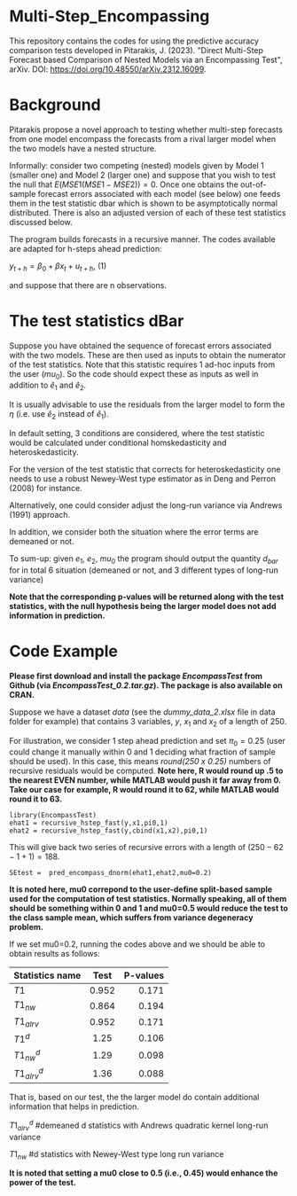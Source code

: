 # Multi-Step_Encompassing
This repository contains the codes for using the predictive accuracy comparison tests developed in Pitarakis, J. (2023). "Direct Multi-Step Forecast based Comparison
of Nested Models via an Encompassing Test", arXiv. DOI: https://doi.org/10.48550/arXiv.2312.16099.

# Background
Pitarakis propose a novel approach to testing whether multi-step forecasts from one model encompass the forecasts from a rival larger model when the two models have a nested structure.


Informally: consider two competing (nested) models given by Model 1 (smaller one) and Model 2 (larger one) and suppose that you wish to test the null that 
$E(MSE1(MSE1-MSE2))=0$. 
Once one obtains the out-of-sample forecast errors associated with each model (see below) one feeds them in the test statistic dbar which is shown to be asymptotically normal distributed. There is also an adjusted version of each of these test statistics discussed below.

The program builds forecasts in a recursive manner. The codes available are adapted for h-steps ahead prediction: 

$y_{t+h} = β_0 + βx_t + u_{t+h}$, (1)

and suppose that there are n observations. 

# The test statistics dBar
Suppose you have obtained the sequence of forecast errors associated with the two models. These are then used as inputs to obtain the numerator of the test statistics. Note that this statistic requires 1 ad-hoc inputs from the user ($mu_0$). So the code should expect these as inputs as well in addition to $\hat{e}_1$ and $\hat{e}_2$. 

It is usually advisable to use the residuals from the larger model to form the $\eta$ (i.e. use $\hat{e}_2$ instead of $\hat{e}_1$). 

In default setting, 3 conditions are considered, where the test statistic would be calculated under conditional homskedasticity and heteroskedasticity.

For the version of the test statistic that corrects for heteroskedasticity one needs to use a robust Newey-West type estimator as in Deng and Perron (2008) for instance.

Alternatively, one could consider adjust the long-run variance via Andrews (1991) approach. 

In addition, we consider both the situation where the error terms are demeaned or not.

To sum-up: given $e_{1}$, $e_{2}$, $mu_{0}$ the program should output the quantity $d_{bar}$ for in total 6 situation (demeaned or not, and 3 different types of long-run variance)

**Note that the corresponding p-values will be returned along with the test statistics, with the null hypothesis being the larger model does not add information in prediction.**

# Code Example

**Please first download and install the package *EncompassTest* from Github (via *EncompassTest_0.2.tar.gz*). The package is also available on CRAN.**

Suppose we have a dataset *data* (see the *dummy_data_2.xlsx* file in data folder for example) that contains 3 variables, $y$, $x_1$ and $x_2$ of a length of 250. 

For illustration, we consider 1 step ahead prediction and set $\pi_0 = 0.25$ (user could change it manually within 0 and 1 deciding what fraction of sample should be used). In this case, this means *round(250 x 0.25)* numbers of recursive residuals would be computed. **Note here, R would round up .5 to the nearest EVEN number, while MATLAB would push it far away from 0. Take our case for example, R would round it to 62, while MATLAB would round it to 63.**

`library(EncompassTest)`<br />
`ehat1 = recursive_hstep_fast(y,x1,pi0,1)`<br />
`ehat2 = recursive_hstep_fast(y,cbind(x1,x2),pi0,1)`<br />

This will give back two series of recursive errors with a length of $(250-62-1+1)=188$. 

`SEtest =  pred_encompass_dnorm(ehat1,ehat2,mu0=0.2)`<br />


**It is noted here, mu0 correpond to the user-define split-based sample used for the computation of test statistics. Normally speaking, all of them should be something within 0 and 1 and mu0=0.5 would reduce the test to the class sample mean, which suffers from variance degeneracy problem.** 


If we set mu0=0.2, running the codes above and we should be able to obtain results as follows:

| Statistics name        | Test           | P-values  |
| ---------------------- |:--------------:| ---------:|
| $T1$                   | 0.952          | 0.171     |
| $T1_{nw}$              | 0.864          | 0.194     |
| $T1_{alrv}$            | 0.952          | 0.171     |
| $T1^{d}$               | 1.25           | 0.106     |
| $T1^d_{nw}$            | 1.29           | 0.098     |
| $T1^d_{alrv}$          | 1.36           | 0.088     |

That is, based on our test, the the larger model do contain additional information that helps in prediction.

$T1^d_{alrv}$     #demeaned d statistics with Andrews quadratic kernel long-run variance

$T1_{nw}$     #d statistics with Newey-West type long run variance

**It is noted that setting a mu0 close to 0.5 (i.e., 0.45) would enhance the power of the test.**


